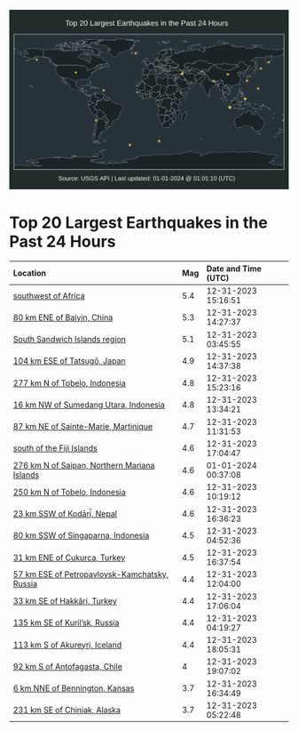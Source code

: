 ![Map](./map.png)

# Top 20 Largest Earthquakes in the Past 24 Hours

| Location | Mag | Date and Time (UTC) |
|:---|:---|:---|
| [southwest of Africa](https://earthquake.usgs.gov/earthquakes/eventpage/us6000m0u8) | 5.4 | 12-31-2023 15:16:51 |
| [80 km ENE of Baiyin, China](https://earthquake.usgs.gov/earthquakes/eventpage/us6000m0ty) | 5.3 | 12-31-2023 14:27:37 |
| [South Sandwich Islands region](https://earthquake.usgs.gov/earthquakes/eventpage/us6000m0rq) | 5.1 | 12-31-2023 03:45:55 |
| [104 km ESE of Tatsugō, Japan](https://earthquake.usgs.gov/earthquakes/eventpage/us6000m0u0) | 4.9 | 12-31-2023 14:37:38 |
| [277 km N of Tobelo, Indonesia](https://earthquake.usgs.gov/earthquakes/eventpage/us6000m0u9) | 4.8 | 12-31-2023 15:23:16 |
| [16 km NW of Sumedang Utara, Indonesia](https://earthquake.usgs.gov/earthquakes/eventpage/us6000m0tt) | 4.8 | 12-31-2023 13:34:21 |
| [87 km NE of Sainte-Marie, Martinique](https://earthquake.usgs.gov/earthquakes/eventpage/us6000m0ti) | 4.7 | 12-31-2023 11:31:53 |
| [south of the Fiji Islands](https://earthquake.usgs.gov/earthquakes/eventpage/us6000m0ur) | 4.6 | 12-31-2023 17:04:47 |
| [276 km N of Saipan, Northern Mariana Islands](https://earthquake.usgs.gov/earthquakes/eventpage/us6000m0w6) | 4.6 | 01-01-2024 00:37:08 |
| [250 km N of Tobelo, Indonesia](https://earthquake.usgs.gov/earthquakes/eventpage/us6000m0t7) | 4.6 | 12-31-2023 10:19:12 |
| [23 km SSW of Kodāri̇̄, Nepal](https://earthquake.usgs.gov/earthquakes/eventpage/us6000m0uh) | 4.6 | 12-31-2023 16:36:23 |
| [80 km SSW of Singaparna, Indonesia](https://earthquake.usgs.gov/earthquakes/eventpage/us6000m0rw) | 4.5 | 12-31-2023 04:52:36 |
| [31 km ENE of Çukurca, Turkey](https://earthquake.usgs.gov/earthquakes/eventpage/us6000m0ug) | 4.5 | 12-31-2023 16:37:54 |
| [57 km ESE of Petropavlovsk-Kamchatsky, Russia](https://earthquake.usgs.gov/earthquakes/eventpage/us6000m0tk) | 4.4 | 12-31-2023 12:04:00 |
| [33 km SE of Hakkâri, Turkey](https://earthquake.usgs.gov/earthquakes/eventpage/us6000m0uq) | 4.4 | 12-31-2023 17:06:04 |
| [135 km SE of Kuril’sk, Russia](https://earthquake.usgs.gov/earthquakes/eventpage/us6000m0rx) | 4.4 | 12-31-2023 04:19:27 |
| [113 km S of Akureyri, Iceland](https://earthquake.usgs.gov/earthquakes/eventpage/us6000m0uz) | 4.4 | 12-31-2023 18:05:31 |
| [92 km S of Antofagasta, Chile](https://earthquake.usgs.gov/earthquakes/eventpage/us6000m0v3) | 4 | 12-31-2023 19:07:02 |
| [6 km NNE of Bennington, Kansas](https://earthquake.usgs.gov/earthquakes/eventpage/us6000m0ue) | 3.7 | 12-31-2023 16:34:49 |
| [231 km SE of Chiniak, Alaska](https://earthquake.usgs.gov/earthquakes/eventpage/us6000m0s4) | 3.7 | 12-31-2023 05:22:48 |
